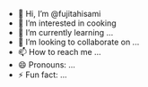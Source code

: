 - 👋 Hi, I’m @fujitahisami
- 👀 I’m interested in cooking
- 🌱 I’m currently learning ...
- 💞️ I’m looking to collaborate on ...
- 📫 How to reach me ...
- 😄 Pronouns: ...
- ⚡ Fun fact: ...

<!---
fujitahisami/fujitahisami is a ✨ special ✨ repository because its `README.md` (this file) appears on your GitHub profile.
You can click the Preview link to take a look at your changes.
--->

